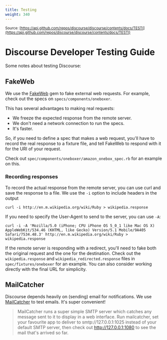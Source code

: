 ```yaml
---
title: Testing
weight: 340
---
```


<small class="documentation-source">Source: [https://api.github.com/repos/discourse/discourse/contents/docs/TESTI](https://api.github.com/repos/discourse/discourse/contents/docs/TESTI)</small>

# Discourse Developer Testing Guide

Some notes about testing Discourse:

## FakeWeb

We use the [FakeWeb](https://github.com/chrisk/fakeweb) gem to fake external web 
requests.
For example, check out the specs on `specs/components/oneboxer`.

This has several advantages to making real requests:

* We freeze the expected response from the remote server.
* We don't need a network connection to run the specs.
* It's faster.

So, if you need to define a spec that makes a web request, you'll have to record 
the real response to a fixture file, and tell FakeWeb to respond with it for the 
URI of your request.

Check out `spec/components/oneboxer/amazon_onebox_spec.rb` for an example on 
this.

### Recording responses

To record the actual response from the remote server, you can use curl and save the response to a file. We use the `-i` option to include headers in the output

    curl -i http://en.m.wikipedia.org/wiki/Ruby > wikipedia.response

If you need to specify the User-Agent to send to the server, you can use `-A`:

    curl -i -A 'Mozilla/5.0 (iPhone; CPU iPhone OS 5_0_1 like Mac OS X) AppleWebKit/534.46 (KHTML, like Gecko) Version/5.1 Mobile/9A405 Safari/7534.48.3' http://en.m.wikipedia.org/wiki/Ruby > wikipedia.response 
    
If the remote server is responding with a redirect, you'll need to fake both the 
original request and the one for the destination. Check out the 
`wikipedia.response` and `wikipedia_redirected.response` files in 
`spec/fixtures/oneboxer` for an example. You can also consider working directly 
with the final URL for simplicity.


## MailCatcher

Discourse depends heavily on (sending) email for notifications. We use [MailCatcher](http://mailcatcher.me/) 
to test emails. It's super convenient!

> MailCatcher runs a super simple SMTP server which catches any message sent to it to display in a web interface. Run mailcatcher, set your favourite app to deliver to smtp://127.0.0.1:1025 instead of your default SMTP server, then check out http://127.0.0.1:1080 to see the mail that's arrived so far.

